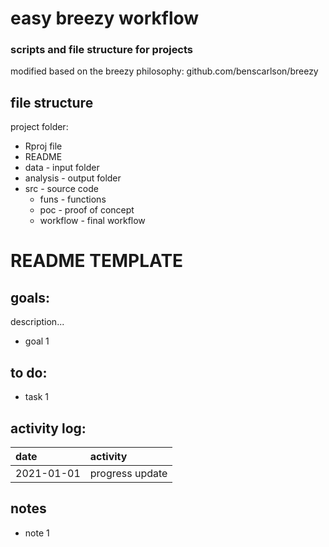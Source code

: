 # easy breezy workflow
### scripts and file structure for projects
modified based on the breezy philosophy: github.com/benscarlson/breezy

## file structure
project folder: 
* Rproj file
* README
* data - input folder
* analysis - output folder
* src - source code
  * funs - functions
  * poc - proof of concept
  * workflow - final workflow


# README TEMPLATE
## goals:
description...
* goal 1

## to do:
* task 1

## activity log:

|date|activity|
|:-|:------------|
|2021-01-01|progress update|

## notes
* note 1